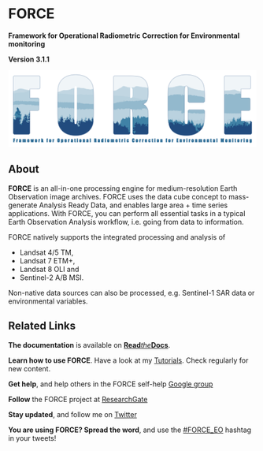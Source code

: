 # FORCE

**Framework for Operational Radiometric Correction for Environmental monitoring**

**Version 3.1.1**

![FORCE Logo](/images/force.png)


## About

**FORCE** is an all-in-one processing engine for medium-resolution Earth Observation image archives. FORCE uses the data cube concept to mass-generate Analysis Ready Data, and enables large area + time series applications. With FORCE, you can perform all essential tasks in a typical Earth Observation Analysis workflow, i.e. going from data to information.

FORCE natively supports the integrated processing and analysis of

* Landsat 4/5 TM,
* Landsat 7 ETM+,
* Landsat 8 OLI and
* Sentinel-2 A/B MSI.

Non-native data sources can also be processed, e.g. Sentinel-1 SAR data or environmental variables.


## Related Links

**The documentation** is available on [**Read***the***Docs**](https://force-eo.readthedocs.io/).

**Learn how to use FORCE**. Have a look at my [Tutorials](https://davidfrantz.github.io/tutorials). Check regularly for new content.

**Get help**, and help others in the FORCE self-help [Google group](https://groups.google.com/d/forum/force_eo)

**Follow** the FORCE project at [ResearchGate](https://www.researchgate.net/project/FORCE-Framework-for-Operational-Radiometric-Correction-for-Environmental-monitoring)

**Stay updated**, and follow me on [Twitter](https://twitter.com/d__frantz)

**You are using FORCE? Spread the word**, and use the [#FORCE_EO](https://twitter.com/search?q=%23FORCE_EO&src=recent_search_click) hashtag in your tweets!

